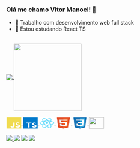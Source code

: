 ### Olá me chamo Vitor Manoel! 👋

- 🔭 Trabalho com desenvolvimento web full stack
- 🌱 Estou estudando React TS

<br/>

 <div>
  <a href="https://github.com/Vitor-Manoel565">
   <img align="center" height="170" src="https://github-readme-stats.vercel.app/api/top-langs/?username=Vitor-Manoel565&layout=compact&langs_count=16&theme=dracula"/>
   <img align="center" height="180" width="180"  justifyContent="space-between" src="https://camo.githubusercontent.com/4b15d202e98ed0e7b792d2db7405594b11aa1334c72976014d09b3f9f2e92808/68747470733a2f2f6d656469612e67697068792e636f6d2f6d656469612f5354774a354c77414e3035624f2f67697068792e676966">
   <br/>
<div style="display: inline_block"><br>
  <img align="center"  height="30" width="40" src="https://raw.githubusercontent.com/devicons/devicon/master/icons/javascript/javascript-plain.svg">
  <img align="center"  height="30" width="40" src="https://raw.githubusercontent.com/devicons/devicon/master/icons/typescript/typescript-plain.svg">
  <img align="center" height="30" width="40" src="https://raw.githubusercontent.com/devicons/devicon/master/icons/react/react-original.svg">
  <img align="center"  height="30" width="40" src="https://raw.githubusercontent.com/devicons/devicon/master/icons/html5/html5-original.svg">
  <img align="center"  height="30" width="40" src="https://raw.githubusercontent.com/devicons/devicon/master/icons/css3/css3-original.svg">
  <img align="center"  height="30" width="40" src="https://static-00.iconduck.com/assets.00/nestjs-icon-2048x2040-3rrvcej8.png">

</div>

<br/>
<div> 
 <img src="![snake animation](https://github.com/Vitor-Manoel565/Vitor-Manoel565/blob/output/github-contribution-grid-snake2.svg)" />
  <a href="https://instagram.com/vitor_manoel.12" target="_blank"><img src="https://img.shields.io/badge/-Instagram-%23E4405F?style=for-the-badge&logo=instagram&logoColor=white" target="_blank"></a>
  <a href = "mailto:vitoralvesbvgs@gmail.com"><img src="https://img.shields.io/badge/Gmail-D14836?style=for-the-badge&logo=gmail&logoColor=white"></a>
  <a href="(https://www.linkedin.com/in/vitor-manoel-579348204/)" target="_blank"><img src="https://img.shields.io/badge/-LinkedIn-%230077B5?style=for-the-badge&logo=linkedin&logoColor=white" target="_blank"></a> 
 
</div>
  
